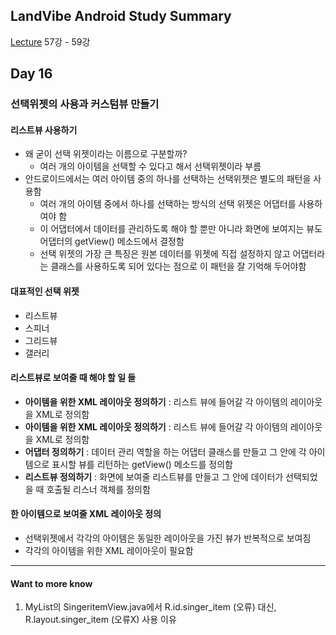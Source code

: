 ## LandVibe Android Study Summary
[Lecture](https://www.inflearn.com/course/do-it-%EC%95%88%EB%93%9C%EB%A1%9C%EC%9D%B4%EB%93%9C-%EC%95%B1-%ED%94%84%EB%A1%9C%EA%B7%B8%EB%9E%98%EB%B0%8D-%EC%95%88%EB%93%9C%EB%A1%9C%EC%9D%B4%EB%93%9C-%EA%B0%95%EC%A2%8C-2/) 57강 - 59강
## Day 16

### 선택위젯의 사용과 커스텀뷰 만들기

#### 리스트뷰 사용하기
* 왜 굳이 선택 위젯이라는 이름으로 구분할까?
  - 여러 개의 아이템을 선택할 수 있다고 해서 선택위젯이라 부름
* 안드로이드에서는 여러 아이템 중의 하나를 선택하는 선택위젯은 별도의 패턴을 사용함
  - 여러 개의 아이템 중에서 하나를 선택하는 방식의 선택 위젯은 어댑터를 사용하여야 함
  - 이 어댑터에서 데이터를 관리하도록 해야 할 뿐만 아니라 화면에 보여지는 뷰도 어댑터의 getView() 메소드에서 결정함
  - 선택 위젯의 가장 큰 특징은 원본 데이터를 위젯에 직접 설정하지 않고 어댑터라는 클래스를 사용하도록 되어 있다는 점으로 이 패턴을 잘 기억해 두어야함

#### 대표적인 선택 위젯
* 리스트뷰
* 스피너
* 그리드뷰
* 갤러리

#### 리스트뷰로 보여줄 때 해야 할 일 들
* **아이템을 위한 XML 레이아웃 정의하기** : 리스트 뷰에 들어갈 각 아이템의 레이아웃을 XML로 정의함
* **아이템을 위한 XML 레이아웃 정의하기** : 리스트 뷰에 들어갈 각 아이템의 레이아웃을 XML로 정의함
* **어댑터 정의하기** : 데이터 관리 역할을 하는 어댑터 클래스를 만들고 그 안에 각 아이템으로 표시할 뷰를 리턴하는 getView() 메소드를 정의함
* **리스트뷰 정의하기** : 화면에 보여줄 리스트뷰를 만들고 그 안에 데이터가 선택되었을 때 호출될 리스너 객체를 정의함

#### 한 아이템으로 보여줄 XML 레이아웃 정의
* 선택위젯에서 각각의 아이템은 동일한 레이아웃을 가진 뷰가 반복적으로 보여짐
* 각각의 아이템을 위한 XML 레이아웃이 필요함

--------
#### Want to more know
1. MyList의 SingeritemView.java에서 R.id.singer_item (오류) 대신, R.layout.singer_item (오류X) 사용 이유
